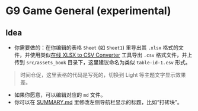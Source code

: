 # G9 Game General (experimental)

## Idea
* 你需要做的：在你编辑的表格 `Sheet` (如 `Sheet1`) 里导出其 `.xlsx` 格式的文件，并使用类似[在线 XLSX to CSV Converter](https://cloudconvert.com/xlsx-to-csv) 工具导出 `.csv` 格式文件，并上传到 `src/assets_book` 目录下，这里建议命名为类似 `table-id-1.csv` 形式。
> 时间仓促，这里表格的代码是写死的，切换到  Light 等主题文字显示效果差。
* 如果你愿意，可以编辑对应的 `md` 文件。
* 你可以在 [SUMMARY.md](src/SUMMARY.md) 里修改左侧导航栏显示的标题，比如“打砖块”。